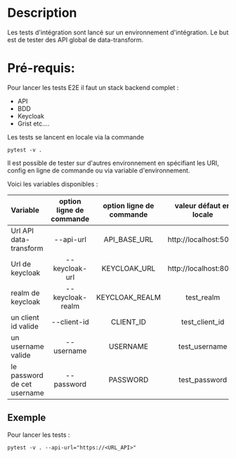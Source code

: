 # Description

Les tests d'intégration sont lancé sur un environnement d'intégration.
Le but est de tester des API global de data-transform.

# Pré-requis:

Pour lancer les tests E2E il faut un stack backend complet :

- API
- BDD
- Keycloak
- Grist etc....

Les tests se lancent en locale via la commande

```
pytest -v .
```

Il est possible de tester sur d'autres environnement en spécifiant les URI, config en ligne de commande ou via variable d'environnement.

Voici les variables disponibles :

| Variable                    | option ligne de commande | option ligne de commande | valeur défaut en locale |
| :-------------------------- | :----------------------: | :----------------------: | :---------------------: |
| Url API data-transform      |        --api-url         |       API_BASE_URL       |  http://localhost:5000  |
| Url de keycloak             |      --keycloak-url      |       KEYCLOAK_URL       |  http://localhost:8080  |
| realm de keycloak           |     --keycloak-realm     |      KEYCLOAK_REALM      |       test_realm        |
| un client id valide         |       --client-id        |        CLIENT_ID         |     test_client_id      |
| un username valide          |        --username        |         USERNAME         |      test_username      |
| le password de cet username |        --password        |         PASSWORD         |      test_password      |

## Exemple

Pour lancer les tests :

```
pytest -v . --api-url="https://<URL_API>"
```
